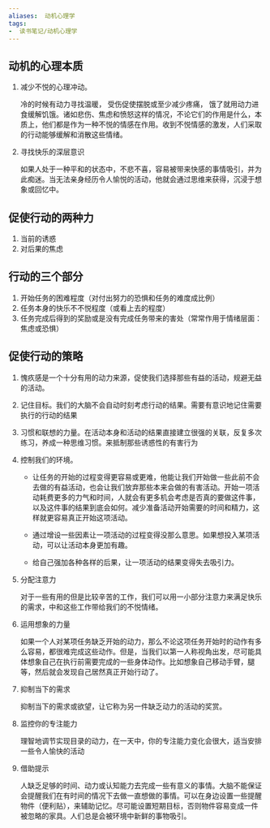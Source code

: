 ```yaml
---
aliases:  动机心理学
tags: 
-  读书笔记/动机心理学
---
```


## 动机的心理本质
1. 减少不悦的心理冲动。

	冷的时候有动力寻找温暖， 受伤促使摆脱或至少减少疼痛， 饿了就用动力进食缓解饥饿。诸如悲伤、焦虑和愤怒这样的情况，不论它们的作用是什么，本质上，他们都是作为一种不悦的情感在作用。收到不悦情感的激发，人们采取的行动能够缓解和消散这些情绪。


2. 寻找快乐的深层意识

	如果人处于一种平和的状态中，不悲不喜，容易被带来快感的事情吸引，并为此痴迷。当无法亲身经历令人愉悦的活动，他就会通过思维来获得，沉浸于想象或回忆中。
	
## 促使行动的两种力
1. 当前的诱惑
2. 对后果的焦虑

## 行动的三个部分
1. 开始任务的困难程度（对付出努力的恐惧和任务的难度成比例）
2. 任务本身的快乐不不悦程度（或看上去的程度）
3. 任务完成后得到的奖励或是没有完成任务带来的害处（常常作用于情绪层面：焦虑或恐惧）

## 促使行动的策略

1. 愧疚感是一个十分有用的动力来源，促使我们选择那些有益的活动，规避无益的活动。

2. 记住目标。我们的大脑不会自动时刻考虑行动的结果。需要有意识地记住需要执行的行动的结果

3. 习惯和联想的力量。在活动本身和活动的结果直接建立很强的关联，反复多次练习，养成一种思维习惯。来抵制那些诱惑性的有害行为

4. 控制我们的环境。

	- 让任务的开始的过程变得更容易或更难，他能让我们开始做一些此前不会去做的有益活动，也会让我们放弃那些本来会做的有害活动。开始一项活动耗费更多的力气和时间，人就会有更多机会考虑是否真的要做这件事，以及这件事的结果到底会如何。减少准备活动开始需要的时间和精力，这样就更容易真正开始这项活动。
	
	- 通过增设一些因素让一项活动的过程变得没那么意思。如果想投入某项活动，可以让活动本身更加有趣。
	
	- 给自己强加各种各样的后果，让一项活动的结果变得失去吸引力。
	
5. 分配注意力

	对于一些有用的但是比较辛苦的工作，我们可以用一小部分注意力来满足快乐的需求，中和这些工作带给我们的不悦情绪。
	
6. 运用想象的力量

	如果一个人对某项任务缺乏开始的动力，那么不论这项任务开始时的动作有多么容易，都很难完成这些动作。但是，当我们以第一人称视角出发，尽可能具体想象自己在执行前需要完成的一些身体动作。比如想象自己移动手臂，腿等，然后就会发现自己居然真正开始行动了。
	
7. 抑制当下的需求

	抑制当下的需求或欲望，让它称为另一件缺乏动力的活动的奖赏。
	
8. 监控你的专注能力

	理智地调节实现目录的动力，在一天中，你的专注能力变化会很大，适当安排一些令人愉快的活动
	
9. 借助提示

	人缺乏足够的时间、动力或认知能力去完成一些有意义的事情。大脑不能保证会提醒我们在有时间的情况下去做一直想做的事情。可以在身边设置一些提醒物件（便利贴），来辅助记忆。尽可能设置短期目标，否则物件容易变成一件被忽略的家具。人们总是会被环境中新鲜的事物吸引。